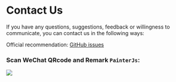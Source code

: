 # Contact Us
If you have any questions, suggestions, feedback or willingness to communicate, you can contact us in the following ways:

Official recommendation: [GitHub issues](https://github.com/Kujiale-Mobile/Painter/issues)

### Scan WeChat QRcode and Remark `PainterJs`:

![](https://user-images.githubusercontent.com/4279515/103740284-eaedba80-5031-11eb-9f95-0e41ca4be773.png)
